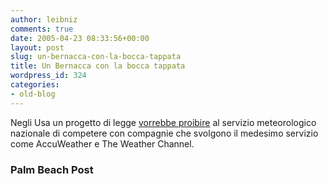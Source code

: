 ```yaml
---
author: leibniz
comments: true
date: 2005-04-23 08:33:56+00:00
layout: post
slug: un-bernacca-con-la-bocca-tappata
title: Un Bernacca con la bocca tappata
wordpress_id: 324
categories:
- old-blog
---
```


Negli Usa un progetto di legge [vorrebbe proibire](http://www.palmbeachpost.com/news/content/news/epaper/2005/04/21/m1a_wx_0421.html)
al servizio meteorologico nazionale di competere con compagnie che
svolgono il medesimo servizio come AccuWeather e The Weather Channel.  



### Palm Beach Post


  

